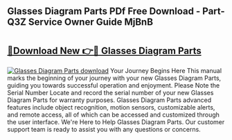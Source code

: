 ## Glasses Diagram Parts PDf Free Download - Part-Q3Z Service Owner Guide MjBnB

# <h2><a href="http://dfnhed1.blite.top/?on=Glasses+Diagram+Parts">🔗Download New 👉🔴 Glasses Diagram Parts</a></h2>

[![Glasses Diagram Parts download](https://i.imgur.com/lujVjoI.png)](http://dfnhed1.blite.top/?on=Glasses+Diagram+Parts)
Your Journey Begins Here This manual marks the beginning of your journey with your new Glasses Diagram Parts, guiding you towards successful operation and enjoyment. Please Note the Serial Number Locate and record the serial number of your new Glasses Diagram Parts for warranty purposes. Glasses Diagram Parts advanced features include object recognition, motion sensors, customizable alerts, and remote access, all of which can be accessed and customized through the user interface. We're Here to Help Glasses Diagram Parts. Our customer support team is ready to assist you with any questions or concerns.
